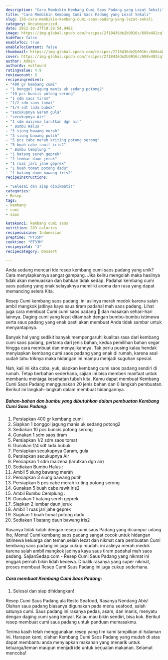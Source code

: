 ```yaml
---
description: "Cara Membikin Kembang Cumi Saos Padang yang Lezat Sekali"
title: "Cara Membikin Kembang Cumi Saos Padang yang Lezat Sekali"
slug: 150-cara-membikin-kembang-cumi-saos-padang-yang-lezat-sekali
category: Uncategorized
date: 2022-10-27T10:20:54.948Z
image: https://img-global.cpcdn.com/recipes/2f18436de2b0916c/680x482cq70/kembang-cumi-saos-padang-foto-resep-utama.jpg
hideToc: false
enableToc: true
enableTocContent: false
thumbnail: https://img-global.cpcdn.com/recipes/2f18436de2b0916c/680x482cq70/kembang-cumi-saos-padang-foto-resep-utama.jpg
cover: https://img-global.cpcdn.com/recipes/2f18436de2b0916c/680x482cq70/kembang-cumi-saos-padang-foto-resep-utama.jpg
author: Admin
authorAv: notfound
ratingvalue: 4.9
reviewcount: 6
recipeingredient:
- "400 gr kembang cumi"
- "1 bonggol jagung manis uk sedang potong2"
- "10 pcs buncis potong serong"
- "1 sdm saos tiram"
- "1/2 sdm saos tomat"
- "1/4 sdt lada bubuk"
- "secukupnya Garam gula"
- "secukupnya Air"
- "1 sdm maizena larutkan dgn air"
- " Bumbu Halus "
- "5 siung bawang merah"
- "3 siung bawang putih"
- "5 pcs cabe merah kriting potong serong"
- "5 buah cabe rawit iris2"
- " Bumbu Cemplung "
- "1 batang sereh geprek"
- "2 lembar daun jeruk"
- "1 ruas jari jahe geprek"
- "1 buah tomat potong dadu"
- "1 batang daun bawang iris2"
recipeinstructions:

- "Selesai dan siap dinikmati!"
categories:
- Resep
tags:
- kembang
- cumi
- saos

katakunci: kembang cumi saos 
nutrition: 283 calories
recipecuisine: Indonesian
preptime: "PT35M"
cooktime: "PT33M"
recipeyield: "3"
recipecategory: Dessert

---
```





Anda sedang mencari ide resep kembang cumi saos padang yang unik? Cara menyiapkannya sangat gampang. Jika keliru mengolah maka hasilnya tidak akan memuaskan dan bahkan tidak sedap. Padahal kembang cumi saos padang yang enak selayaknya memiliki aroma dan rasa yang dapat memancing selera Kita.





Resep Cumi kembang saos padang. ini aslinya merah medok karena salah ambil mangkok jadinya kaya saus tiram padahal mah saos padang. Lihat juga cara membuat Cumi cumi saos padang 🦑 dan masakan sehari-hari lainnya. Daging cumi yang lezat ditambah dengan bumbu-bumbu istimewa serta saus padang yang enak pasti akan membuat Anda tidak sambar untuk menyantapnya.

Banyak hal yang sedikit banyak mempengaruhi kualitas rasa dari kembang cumi saos padang, pertama dari jenis bahan, kedua pemilihan bahan segar hingga cara membuat dan menyajikannya. Tak perlu pusing kalau hendak menyiapkan kembang cumi saos padang yang enak di rumah, karena asal sudah tahu triknya maka hidangan ini mampu menjadi suguhan spesial.






Nah, kali ini kita coba, yuk, siapkan kembang cumi saos padang sendiri di rumah. Tetap berbahan sederhana, sajian ini bisa memberi manfaat untuk membantu menjaga kesehatan tubuh kita. Kamu dapat membuat Kembang Cumi Saos Padang menggunakan 20 jenis bahan dan 0 langkah pembuatan. Berikut ini langkah-langkah dalam membuat hidangannya.

<!--inarticleads1-->

##### Bahan-bahan dan bumbu yang dibutuhkan dalam pembuatan Kembang Cumi Saos Padang:

1. Persiapkan 400 gr kembang cumi
1. Siapkan 1 bonggol jagung manis uk sedang potong2
1. Sediakan 10 pcs buncis potong serong
1. Gunakan 1 sdm saos tiram
1. Persiapkan 1/2 sdm saos tomat
1. Gunakan 1/4 sdt lada bubuk
1. Persiapkan secukupnya Garam, gula
1. Persiapkan secukupnya Air
1. Persiapkan 1 sdm maizena (larutkan dgn air)
1. Sediakan  Bumbu Halus :
1. Ambil 5 siung bawang merah
1. Persiapkan 3 siung bawang putih
1. Persiapkan 5 pcs cabe merah kriting potong serong
1. Gunakan 5 buah cabe rawit iris2
1. Ambil  Bumbu Cemplung :
1. Gunakan 1 batang sereh geprek
1. Siapkan 2 lembar daun jeruk
1. Ambil 1 ruas jari jahe geprek
1. Siapkan 1 buah tomat potong dadu
1. Sediakan 1 batang daun bawang iris2


Rasanya tidak kalah dengan resep cumi saus Padang yang dicampur udang lho, Moms! Cumi kembang saos padang sangat cocok untuk hidangan istimewa keluarga dan teman,selain lezat dan nikmat cara pembuatan Cumi kembang saos padang ini juga cukup mudah. ini aslinya merah medok karena salah ambil mangkok jadinya kaya saus tiram padahal mah saos padang. SajianSedap.com - Resep Cumi Saus Padang yang nikmat ini enggak pernah bikin lidah kecewa. Dibalik rasanya yang super nikmat, proses membuat Resep Cumi Saus Padang ini juga cukup sederhana. 

<!--inarticleads2-->

##### Cara membuat Kembang Cumi Saos Padang:


1. Selesai dan siap dihidangkan!

Resep Cumi Saus Padang ala Resto Seafood, Rasanya Nendang Abis! Olahan saus padang biasanya digunakan pada menu seafood, salah satunya cumi. Saus padang ini rasanya pedas, asam, dan manis, menyatu dengan daging cumi yang kenyal. Kalau mau bikin sendiri, bisa kok. Berikut resep membuat cumi saus padang untuk panduan memasakmu. 

Terima kasih telah menggunakan resep yang tim kami tampilkan di halaman ini. Harapan kami, olahan Kembang Cumi Saos Padang yang mudah di atas dapat membantu anda menyiapkan makanan yang menarik untuk keluarga/teman maupun menjadi ide untuk berjualan makanan. Selamat mencoba!
